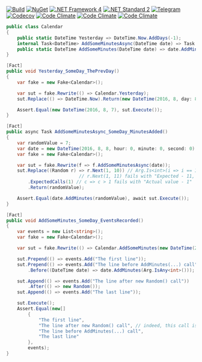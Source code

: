 [![Build](https://img.shields.io/appveyor/build/Serg046/AutoFake)](https://ci.appveyor.com/project/Serg046/autofake/branch/master)
[![NuGet](https://img.shields.io/nuget/v/AutoFake)](https://www.nuget.org/packages/AutoFake)
[![.NET Framework 4](https://img.shields.io/badge/.NET%20%20Framework-4+-brightgreen)](https://www.nuget.org/packages/AutoFake)
[![.NET Standard 2](https://img.shields.io/badge/.NET%20%20Standard-2+-brightgreen)](https://www.nuget.org/packages/AutoFake)
[![Telegram](https://img.shields.io/badge/telegram-AutoFakeLib-brightgreen)](https://t.me/AutoFakeLib)  
[![Codecov](https://img.shields.io/codecov/c/github/Serg046/AutoFake?flag=functional_tests&label=coverage%20by%20functional%20tests&token=j95lb948sw02nqqd)](https://codecov.io/gh/Serg046/AutoFake)
[![Code Climate](https://img.shields.io/codeclimate/maintainability/Serg046/AutoFake)](https://codeclimate.com/github/Serg046/AutoFake)
[![Code Climate](https://img.shields.io/codeclimate/issues/Serg046/AutoFake?label=code%20issues)](https://codeclimate.com/github/Serg046/AutoFake)
[![Code Climate](https://img.shields.io/codeclimate/tech-debt/Serg046/AutoFake)](https://codeclimate.com/github/Serg046/AutoFake)

```csharp
public class Calendar
{
    public static DateTime Yesterday => DateTime.Now.AddDays(-1);
    internal Task<DateTime> AddSomeMinutesAsync(DateTime date) => Task.Run(() => AddSomeMinutes(date));
    public static DateTime AddSomeMinutes(DateTime date) => date.AddMinutes(new Random().Next(1, 10));
}

[Fact]
public void Yesterday_SomeDay_ThePrevDay()
{
    var fake = new Fake<Calendar>();

    var sut = fake.Rewrite(() => Calendar.Yesterday);
    sut.Replace(() => DateTime.Now).Return(new DateTime(2016, 8, day: 8));

    Assert.Equal(new DateTime(2016, 8, 7), sut.Execute());
}

[Fact]
public async Task AddSomeMinutesAsync_SomeDay_MinutesAdded()
{
    var randomValue = 7;
    var date = new DateTime(2016, 8, 8, hour: 0, minute: 0, second: 0);
    var fake = new Fake<Calendar>();

    var sut = fake.Rewrite(f => f.AddSomeMinutesAsync(date));
    sut.Replace((Random r) => r.Next(1, 10)) // Arg.Is<int>(i => i == 10) is also possible
                           // r.Next(1, 11) fails with "Expected - 11, actual - 10"
        .ExpectedCalls(1) // c => c > 1 fails with "Actual value - 1"
        .Return(randomValue);

    Assert.Equal(date.AddMinutes(randomValue), await sut.Execute());
}

[Fact]
public void AddSomeMinutes_SomeDay_EventsRecorded()
{
    var events = new List<string>();
    var fake = new Fake<Calendar>();

    var sut = fake.Rewrite(() => Calendar.AddSomeMinutes(new DateTime(2016, 8, 8)));

    sut.Prepend(() => events.Add("The first line"));
    sut.Prepend(() => events.Add("The line before AddMinutes(...) call"))
        .Before((DateTime date) => date.AddMinutes(Arg.IsAny<int>()));

    sut.Append(() => events.Add("The line after new Random() call"))
        .After(() => new Random());
    sut.Append(() => events.Add("The last line"));

    sut.Execute();
    Assert.Equal(new[]
        {
            "The first line",
            "The line after new Random() call", // indeed, this call is earlier
            "The line before AddMinutes(...) call",
            "The last line"
        },
        events);
}
```
